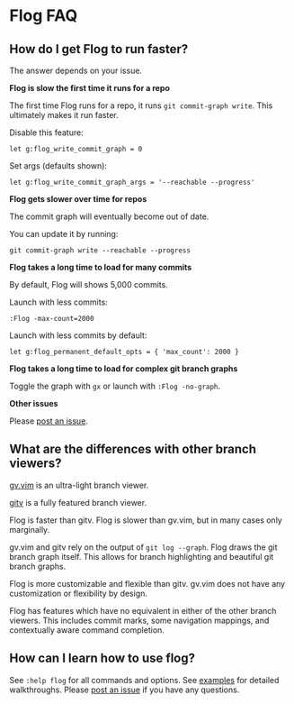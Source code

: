 # Flog FAQ

## How do I get Flog to run faster?

The answer depends on your issue.

**Flog is slow the first time it runs for a repo**

The first time Flog runs for a repo, it runs `git commit-graph write`.
This ultimately makes it run faster.

Disable this feature:

```
let g:flog_write_commit_graph = 0
```

Set args (defaults shown):

```
let g:flog_write_commit_graph_args = '--reachable --progress'
```

**Flog gets slower over time for repos**

The commit graph will eventually become out of date.

You can update it by running:

```
git commit-graph write --reachable --progress
```

**Flog takes a long time to load for many commits**

By default, Flog will shows 5,000 commits.

Launch with less commits:

```
:Flog -max-count=2000
```

Launch with less commits by default:

```
let g:flog_permanent_default_opts = { 'max_count': 2000 }
```

**Flog takes a long time to load for complex git branch graphs**

Toggle the graph with `gx` or launch with `:Flog -no-graph`.

**Other issues**

Please [post an issue](https://github.com/rbong/vim-flog/issues/).

## What are the differences with other branch viewers?

[gv.vim](https://github.com/junegunn/gv.vim) is an ultra-light branch viewer.

[gitv](https://github.com/gregsexton/gitv) is a fully featured branch viewer.

Flog is faster than gitv.
Flog is slower than gv.vim, but in many cases only marginally.

gv.vim and gitv rely on the output of `git log --graph`.
Flog draws the git branch graph itself.
This allows for branch highlighting and beautiful git branch graphs.

Flog is more customizable and flexible than gitv.
gv.vim does not have any customization or flexibility by design.

Flog has features which have no equivalent in either of the other branch viewers.
This includes commit marks, some navigation mappings, and contextually aware command completion.

## How can I learn how to use flog?

See `:help flog` for all commands and options.
See [examples](EXAMPLES.md) for detailed walkthroughs.
Please [post an issue](https://github.com/rbong/vim-flog/issues) if you have any questions.
